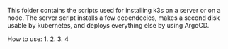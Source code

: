 This folder contains the scripts used for installing k3s on a server or on a node. The server script installs a few dependecies, makes a second disk usable by kubernetes, and deploys everything else by using ArgoCD.


How to use:
1.
2.
3.
4
